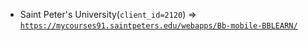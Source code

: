  - Saint Peter's University(`client_id=2120`) => [`https://mycourses91.saintpeters.edu/webapps/Bb-mobile-BBLEARN/`](https://mycourses91.saintpeters.edu/webapps/Bb-mobile-BBLEARN/)
